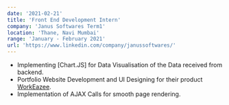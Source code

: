 ```yaml
---
date: '2021-02-21'
title: 'Front End Development Intern'
company: 'Janus Softwares Term1'
location: 'Thane, Navi Mumbai'
range: 'January - February 2021'
url: 'https://www.linkedin.com/company/janussoftwares/'
---
```


- Implementing [Chart.JS] for Data Visualisation of the Data received from backend.
- Portfolio Website Development and UI Designing for their product <a href="https://workeazee.com/" class="inline-link">WorkEazee</a>.
- Implementation of AJAX Calls for smooth page rendering.
